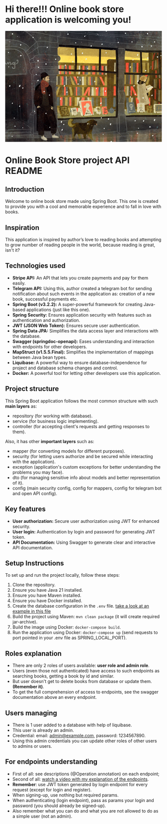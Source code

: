 # Hi there!!! Online book store application is welcoming you!

![1GIF](book_store.gif)

# Online Book Store project API README

## Introduction

Welcome to online book store made using Spring Boot. This one is created to provide you with a cool and memorable experience and to fall in love with books.

## Inspiration

This application is inspired by author’s love to reading books and attempting to grow number of reading people in the world, because reading is great, isn't it?

## Technologies used

- **Stripe API:** An API that lets you create payments and pay for them easily.
- **Telegram API:** Using this, author created a telegram bot for sending notification about such events in the application as: creation of a new book, successful payments etc.
- **Spring Boot (v3.2.2):** A super-powerful framework for creating Java-based applications (just like this one).
- **Spring Security:** Ensures application security with features such as authentication and authorization.
- **JWT (JSON Web Token):** Ensures secure user authentication.
- **Spring Data JPA:** Simplifies the data access layer and interactions with the database.
- **Swagger (springdoc-openapi):** Eases understanding and interaction with endpoints for other developers.
- **MapStruct (v1.5.5.Final):** Simplifies the implementation of mappings between Java bean types.
- **Liquibase:** A powerful way to ensure database-independence for project and database schema changes and control.
- **Docker:** A powerful tool for letting other developers use this application.

## Project structure

This Spring Boot application follows the most common structure with such **main layers** as:
- repository (for working with database).
- service (for business logic implementing).
- controller (for accepting client's requests and getting responses to them).

Also, it has other **important layers** such as:
- mapper (for converting models for different purposes).
- security (for letting users authorize and be secured while interacting with the application).
- exception (application's custom exceptions for better understanding the problems you may face).
- dto (for managing sensitive info about models and better representation of it).
- config (main security config, config for mappers, config for telegram bot and open API config).

## Key features

- **User authorization:** Secure user authorization using JWT for enhanced security.
- **User login:** Authentication by login and password for generating JWT token.
- **API Documentation:** Using Swagger to generate clear and interactive API documentation.

## Setup Instructions

To set up and run the project locally, follow these steps:

1. Clone the repository.
2. Ensure you have Java 21 installed.
3. Ensure you have Maven installed.
4. Ensure you have Docker installed.
5. Create the database configuration in the `.env` file. [take a look at an example in this file](env.sample)
6. Build the project using Maven: `mvn clean package` (it will create required jar-archive).
7. Build the image using Docker: `docker-compose build`.
8. Run the application using Docker: `docker-compose up` (send requests to port pointed in your .env file as SPRING_LOCAL_PORT).

## Roles explanation

- There are only 2 roles of users available: **user role and admin role**.
- Users (even those not authenticated) have access to such endpoints as searching books, getting a book by id and similar.
- But user doesn't get to delete books from database or update them. **(Remember it)**.
- To get the full comprehension of access to endpoints, see the swagger documentation above an every endpoint.

## Users managing

- There is 1 user added to a database with help of liquibase.
- This user is already an admin.
- Credential: email: admin@example.com, password: 1234567890.
- Using this admin credentials you can update other roles of other users to admins or users.

## For endpoints understanding

- First of all: see descriptions (@Operation annotation) on each endpoint;
- Second of all: [watch a video with my explanation of the endpoints](https://www.loom.com/share/a3d0bf0eaf044a2a90cc49e1a262e8ff?sid=fc1b1109-3e4a-4648-b425-9b67be1bb367).
- **Remember**: use JWT token generated by login endpoint for every request  (except for login and register).
- When signing-up, use nothing but required params.
- When authenticating (login endpoint), pass as params your login and password (you should already be signed-up).
- Also remember what you can do and what you are not allowed to do as a simple user (not an admin).

